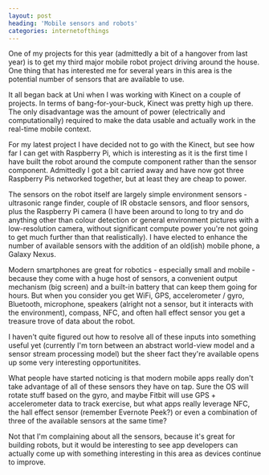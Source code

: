 ```yaml
---
layout: post
heading: 'Mobile sensors and robots'
categories: internetofthings
---
```


One of my projects for this year (admittedly a bit of a hangover from last year) is to get my third major mobile robot project driving around the house. One thing that has interested me for several years in this area is the potential number of sensors that are available to use.

It all began back at Uni when I was working with Kinect on a couple of projects. In terms of bang-for-your-buck, Kinect was pretty high up there. The only disadvantage was the amount of power (electrically and computationally) required to make the data usable and actually work in the real-time mobile context.

For my latest project I have decided not to go with the Kinect, but see how far I can get with Raspberry Pi, which is interesting as it is the first time I have built the robot around the compute component rather than the sensor component. Admittedly I got a bit carried away and have now got three Raspberry Pis networked together, but at least they are cheap to power.

The sensors on the robot itself are largely simple environment sensors - ultrasonic range finder, couple of IR obstacle sensors, and floor sensors, plus the Raspberry Pi camera (I have been around to long to try and do anything other than colour detection or general environment pictures with a low-resolution camera, without significant compute power you're not going to get much further than that realistically). I have elected to enhance the number of available sensors with the addition of an old(ish) mobile phone, a Galaxy Nexus.

Modern smartphones are great for robotics - especially small and mobile - because they come with a huge host of sensors, a convenient output mechanism (big screen) and a built-in battery that can keep them going for hours. But when you consider you get WiFi, GPS, accelerometer / gyro, Bluetooth, microphone, speakers (alright not a sensor, but it interacts with the environment), compass, NFC, and often hall effect sensor you get a treasure trove of data about the robot.

I haven't quite figured out how to resolve all of these inputs into something useful yet (currently I'm torn between an abstract world-view model and a sensor stream processing model) but the sheer fact they're available opens up some very interesting opportunitites.

What people have started noticing is that modern mobile apps really don't take advantage of all of these sensors they have on tap. Sure the OS will rotate stuff based on the gyro, and maybe Fitbit will use GPS + accelerometer data to track exercise, but what apps really leverage NFC, the hall effect sensor (remember Evernote Peek?) or even a combination of three of the available sensors at the same time?

Not that I'm complaining about all the sensors, because it's great for building robots, but it would be interesting to see app developers can actually come up with something interesting in this area as devices continue to improve.
